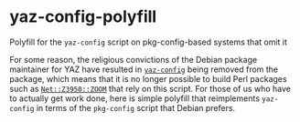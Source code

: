 # yaz-config-polyfill

Polyfill for the `yaz-config` script on pkg-config-based systems that omit it

For some reason, the religious convictions of the Debian package maintainer for YAZ have resulted in [`yaz-config`](https://software.indexdata.com/yaz/doc/yaz-config.html) being removed from the package, which means that it is no longer possible to build Perl packages such as [`Net::Z3950::ZOOM`](https://metacpan.org/pod/Net::Z3950::ZOOM) that rely on this script. For those of us who have to actually get work done, here is simple polyfill that reimplements `yaz-config` in terms of the `pkg-config` script that Debian prefers.

